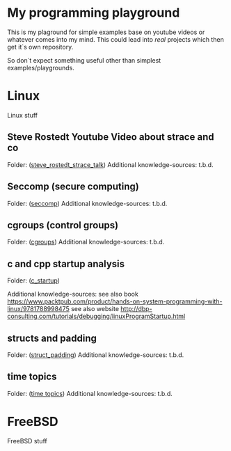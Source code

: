 My programming playground
=========================

This is my plaground for simple examples base on youtube videos or whatever comes into my mind. This could lead into *real* projects which then get it`s own repository.

So don`t expect something useful other than simplest examples/playgrounds.

Linux
=====

Linux stuff


Steve Rostedt Youtube Video about strace and co
-----------------------------------------------

Folder: ([steve_rostedt_strace_talk](steve_rostedt_strace_talk/README.md))
Additional knowledge-sources: t.b.d.


Seccomp (secure computing)
--------------------------

Folder: ([seccomp](seccomp/README.md))
Additional knowledge-sources: t.b.d.


cgroups (control groups)
------------------------

Folder: ([cgroups](cgroups/README.md))
Additional knowledge-sources: t.b.d.


c and cpp startup analysis
--------------------------

Folder: ([c_startup](c_startup/README.md))

Additional knowledge-sources:
see also book https://www.packtpub.com/product/hands-on-system-programming-with-linux/9781788998475
see also website http://dbp-consulting.com/tutorials/debugging/linuxProgramStartup.html


structs and padding
-------------------

Folder: ([struct_padding](struct_padding/README.md))
Additional knowledge-sources: t.b.d.

time topics
-------------------

Folder: ([time topics](time_topics/README.md))
Additional knowledge-sources: t.b.d.


FreeBSD
=======

FreeBSD stuff
